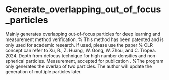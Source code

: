 # Generate_overlapping_out_of_focus_particles
Mainly generates overlapping out-of-focus particles for deep learning and measurement method verification.
% This method has been patented and is only used for academic research. If used, please use the paper
% OLR concept can refer to Xu, R., Z. Huang, W. Gong, W. Zhou, and C. Tropea. 2024. Depth from defocus technique for high number densities and non-spherical particles. Measurement, accepted for publication .
%The program only generates the overlap of two particles. The author will update the generation of multiple particles later.
